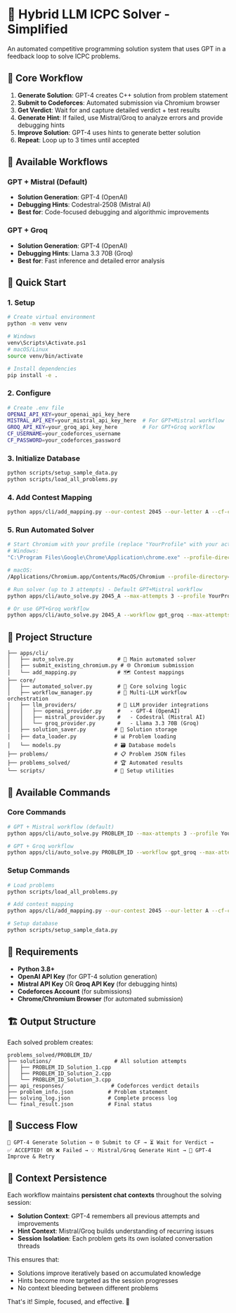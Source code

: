 # 🤖 Hybrid LLM ICPC Solver - Simplified

An automated competitive programming solution system that uses GPT in a feedback loop to solve ICPC problems.

## 🎯 Core Workflow

1. **Generate Solution**: GPT-4 creates C++ solution from problem statement
2. **Submit to Codeforces**: Automated submission via Chromium browser
3. **Get Verdict**: Wait for and capture detailed verdict + test results  
4. **Generate Hint**: If failed, use Mistral/Groq to analyze errors and provide debugging hints
5. **Improve Solution**: GPT-4 uses hints to generate better solution
6. **Repeat**: Loop up to 3 times until accepted

## 🧠 Available Workflows

### **GPT + Mistral** (Default)
- **Solution Generation**: GPT-4 (OpenAI)
- **Debugging Hints**: Codestral-2508 (Mistral AI)
- **Best for**: Code-focused debugging and algorithmic improvements

### **GPT + Groq** 
- **Solution Generation**: GPT-4 (OpenAI)  
- **Debugging Hints**: Llama 3.3 70B (Groq)
- **Best for**: Fast inference and detailed error analysis

## 🚀 Quick Start

### 1. Setup
```bash
# Create virtual environment
python -m venv venv

# Windows
venv\Scripts\Activate.ps1
# macOS/Linux  
source venv/bin/activate

# Install dependencies
pip install -e .
```

### 2. Configure
```bash
# Create .env file
OPENAI_API_KEY=your_openai_api_key_here
MISTRAL_API_KEY=your_mistral_api_key_here  # For GPT+Mistral workflow
GROQ_API_KEY=your_groq_api_key_here        # For GPT+Groq workflow
CF_USERNAME=your_codeforces_username
CF_PASSWORD=your_codeforces_password
```

### 3. Initialize Database
```bash
python scripts/setup_sample_data.py
python scripts/load_all_problems.py
```

### 4. Add Contest Mapping
```bash
python apps/cli/add_mapping.py --our-contest 2045 --our-letter A --cf-contest 2045 --cf-letter A
```

### 5. Run Automated Solver
```bash
# Start Chromium with your profile (replace "YourProfile" with your actual profile name)
# Windows:
"C:\Program Files\Google\Chrome\Application\chrome.exe" --profile-directory="YourProfile" --remote-debugging-port=9222 &

# macOS:
/Applications/Chromium.app/Contents/MacOS/Chromium --profile-directory="YourProfile" --remote-debugging-port=9222 &

# Run solver (up to 3 attempts) - Default GPT+Mistral workflow
python apps/cli/auto_solve.py 2045_A --max-attempts 3 --profile YourProfile

# Or use GPT+Groq workflow
python apps/cli/auto_solve.py 2045_A --workflow gpt_groq --max-attempts 3 --profile YourProfile
```

## 📁 Project Structure

```
├── apps/cli/
│   ├── auto_solve.py              # 🎯 Main automated solver
│   ├── submit_existing_chromium.py # 🌐 Chromium submission
│   └── add_mapping.py             # 🗺️ Contest mappings
├── core/
│   ├── automated_solver.py        # 🧠 Core solving logic
│   ├── workflow_manager.py        # 🔄 Multi-LLM workflow orchestration
│   ├── llm_providers/             # 🤖 LLM provider integrations
│   │   ├── openai_provider.py     #   - GPT-4 (OpenAI)
│   │   ├── mistral_provider.py    #   - Codestral (Mistral AI)
│   │   └── groq_provider.py       #   - Llama 3.3 70B (Groq)
│   ├── solution_saver.py         # 💾 Solution storage
│   ├── data_loader.py            # 📊 Problem loading
│   └── models.py                 # 🗃️ Database models
├── problems/                     # 📋 Problem JSON files
├── problems_solved/              # 🏆 Automated results
└── scripts/                      # 🔧 Setup utilities
```

## 🎯 Available Commands

### Core Commands
```bash
# GPT + Mistral workflow (default)
python apps/cli/auto_solve.py PROBLEM_ID --max-attempts 3 --profile YourProfile

# GPT + Groq workflow  
python apps/cli/auto_solve.py PROBLEM_ID --workflow gpt_groq --max-attempts 3 --profile YourProfile
```

### Setup Commands  
```bash
# Load problems
python scripts/load_all_problems.py

# Add contest mapping
python apps/cli/add_mapping.py --our-contest 2045 --our-letter A --cf-contest 2045 --cf-letter A

# Setup database
python scripts/setup_sample_data.py
```

## 🔧 Requirements

- **Python 3.8+**
- **OpenAI API Key** (for GPT-4 solution generation)
- **Mistral API Key** OR **Groq API Key** (for debugging hints)
- **Codeforces Account** (for submissions)
- **Chrome/Chromium Browser** (for automated submission)

## 🏗️ Output Structure

Each solved problem creates:
```
problems_solved/PROBLEM_ID/
├── solutions/                    # All solution attempts
│   ├── PROBLEM_ID_Solution_1.cpp
│   ├── PROBLEM_ID_Solution_2.cpp
│   └── PROBLEM_ID_Solution_3.cpp
├── api_responses/               # Codeforces verdict details
├── problem_info.json           # Problem statement
├── solving_log.json            # Complete process log
└── final_result.json           # Final status
```

## 🎉 Success Flow

```
🤖 GPT-4 Generate Solution → 🌐 Submit to CF → ⏳ Wait for Verdict → 
✅ ACCEPTED! OR ❌ Failed → 💡 Mistral/Groq Generate Hint → 🔄 GPT-4 Improve & Retry
```

## 🧠 Context Persistence

Each workflow maintains **persistent chat contexts** throughout the solving session:

- **Solution Context**: GPT-4 remembers all previous attempts and improvements
- **Hint Context**: Mistral/Groq builds understanding of recurring issues
- **Session Isolation**: Each problem gets its own isolated conversation threads

This ensures that:
- Solutions improve iteratively based on accumulated knowledge
- Hints become more targeted as the session progresses  
- No context bleeding between different problems

That's it! Simple, focused, and effective. 🚀